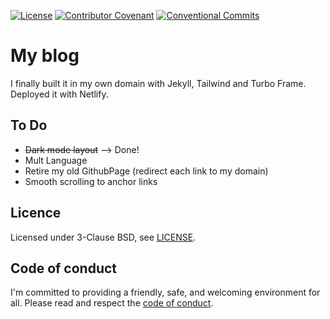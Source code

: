 [![License](https://img.shields.io/badge/License-BSD%203--Clause-blue.svg)](/LICENSE)
[![Contributor Covenant](https://img.shields.io/badge/Contributor%20Covenant-2.0-lightblue)](/code_of_conduct.md)
[![Conventional Commits](https://img.shields.io/badge/Conventional%20Commits-1.0.0-yellow.svg)](https://conventionalcommits.org)

# My blog

I finally built it in my own domain with Jekyll, Tailwind and Turbo Frame. Deployed it with Netlify.

## To Do

  - ~~Dark mode layout~~ --> Done!
  - Mult Language
  - Retire my old GithubPage (redirect each link to my domain)
  - Smooth scrolling to anchor links

## Licence
Licensed under 3-Clause BSD, see [LICENSE](/LICENSE).

## Code of conduct
I'm committed to providing a friendly, safe, and welcoming environment for all. Please read and
respect the [code of conduct](/code_of_conduct.md).
